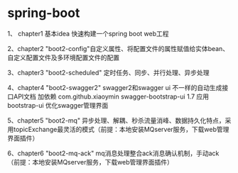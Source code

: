 # spring-boot
1、 chapter1  基本idea 快速构建一个spring boot web工程

2、chapter2  "boot2-config"自定义属性、将配置文件的属性赋值给实体bean、自定义配置文件及多环境配置文件的配置

3、chapter3  "boot2-scheduled" 定时任务、同步、并行处理、异步处理

4、chapter4  "boot2-swagger2" swagger2和swagger ui 不一样的自动生成接口API文档
加依赖 <dependency>
            <groupId>com.github.xiaoymin</groupId>
            <artifactId>swagger-bootstrap-ui</artifactId>
            <version>1.7</version>
        </dependency>
 应用bootstrap-ui 优化swagger管理界面
 
 5、chapter5  "boot2-mq"  异步处理、解耦、秒杀流量消峰、数据持久化特点，采用topicExchange最灵活的模式（前提：本地安装MQserver服务，下载web管理界面插件）
 
 6、chapter6 "boot2-mq-ack" mq消息处理整合ack消息确认机制，手动ack（前提：本地安装MQserver服务，下载web管理界面插件）
